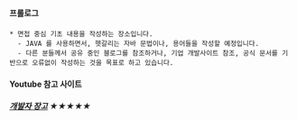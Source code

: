 #### 프롤로그
```
* 면접 중심 기초 내용을 작성하는 장소입니다.
  - JAVA 를 사용하면서, 헷갈리는 자바 문법이나, 용어들을 작성할 예정입니다.
  - 다른 분들께서 공유 중인 블로그를 참조하거나, 기업 개발사이트 참조, 공식 문서를 기반으로 오류없이 작성하는 것을 목표로 하고 있습니다.
```

#### Youtube 참고 사이트
##### [개발자 장고](https://www.youtube.com/channel/UCW9WO6kfWQlz_D3NwU3j4Dg) ★★★★★
